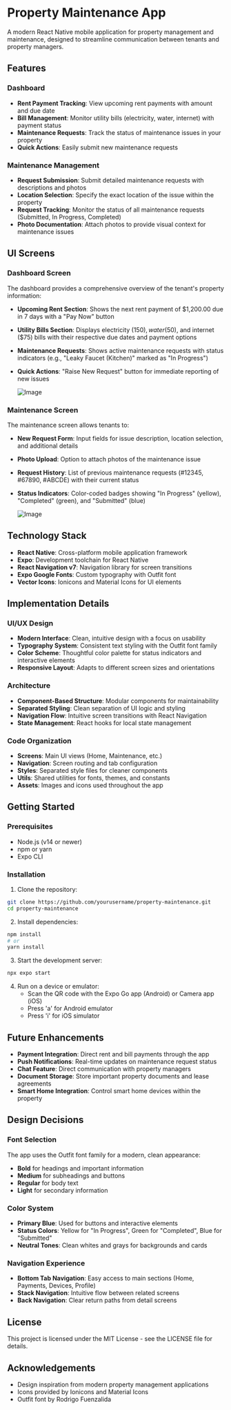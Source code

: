 # Property Maintenance App

A modern React Native mobile application for property management and maintenance, designed to streamline communication between tenants and property managers.

## Features

### Dashboard
- **Rent Payment Tracking**: View upcoming rent payments with amount and due date
- **Bill Management**: Monitor utility bills (electricity, water, internet) with payment status
- **Maintenance Requests**: Track the status of maintenance issues in your property
- **Quick Actions**: Easily submit new maintenance requests

### Maintenance Management
- **Request Submission**: Submit detailed maintenance requests with descriptions and photos
- **Location Selection**: Specify the exact location of the issue within the property
- **Request Tracking**: Monitor the status of all maintenance requests (Submitted, In Progress, Completed)
- **Photo Documentation**: Attach photos to provide visual context for maintenance issues

## UI Screens

### Dashboard Screen
The dashboard provides a comprehensive overview of the tenant's property information:
- **Upcoming Rent Section**: Shows the next rent payment of $1,200.00 due in 7 days with a "Pay Now" button
- **Utility Bills Section**: Displays electricity ($150), water ($50), and internet ($75) bills with their respective due dates and payment options
- **Maintenance Requests**: Shows active maintenance requests with status indicators (e.g., "Leaky Faucet (Kitchen)" marked as "In Progress")
- **Quick Actions**: "Raise New Request" button for immediate reporting of new issues

  ![Image](https://github.com/user-attachments/assets/1254307b-8bef-4840-a65e-0064436e41db)

### Maintenance Screen
The maintenance screen allows tenants to:
- **New Request Form**: Input fields for issue description, location selection, and additional details
- **Photo Upload**: Option to attach photos of the maintenance issue
- **Request History**: List of previous maintenance requests (#12345, #67890, #ABCDE) with their current status
- **Status Indicators**: Color-coded badges showing "In Progress" (yellow), "Completed" (green), and "Submitted" (blue)

  ![Image](https://github.com/user-attachments/assets/56253529-d589-4393-946f-6cca54f903a7)

## Technology Stack

- **React Native**: Cross-platform mobile application framework
- **Expo**: Development toolchain for React Native
- **React Navigation v7**: Navigation library for screen transitions
- **Expo Google Fonts**: Custom typography with Outfit font
- **Vector Icons**: Ionicons and Material Icons for UI elements

## Implementation Details

### UI/UX Design
- **Modern Interface**: Clean, intuitive design with a focus on usability
- **Typography System**: Consistent text styling with the Outfit font family
- **Color Scheme**: Thoughtful color palette for status indicators and interactive elements
- **Responsive Layout**: Adapts to different screen sizes and orientations

### Architecture
- **Component-Based Structure**: Modular components for maintainability
- **Separated Styling**: Clean separation of UI logic and styling
- **Navigation Flow**: Intuitive screen transitions with React Navigation
- **State Management**: React hooks for local state management

### Code Organization
- **Screens**: Main UI views (Home, Maintenance, etc.)
- **Navigation**: Screen routing and tab configuration
- **Styles**: Separated style files for cleaner components
- **Utils**: Shared utilities for fonts, themes, and constants
- **Assets**: Images and icons used throughout the app

## Getting Started

### Prerequisites
- Node.js (v14 or newer)
- npm or yarn
- Expo CLI

### Installation

1. Clone the repository:
```bash
git clone https://github.com/yourusername/property-maintenance.git
cd property-maintenance
```

2. Install dependencies:
```bash
npm install
# or
yarn install
```

3. Start the development server:
```bash
npx expo start
```

4. Run on a device or emulator:
   - Scan the QR code with the Expo Go app (Android) or Camera app (iOS)
   - Press 'a' for Android emulator
   - Press 'i' for iOS simulator

## Future Enhancements

- **Payment Integration**: Direct rent and bill payments through the app
- **Push Notifications**: Real-time updates on maintenance request status
- **Chat Feature**: Direct communication with property managers
- **Document Storage**: Store important property documents and lease agreements
- **Smart Home Integration**: Control smart home devices within the property

## Design Decisions

### Font Selection
The app uses the Outfit font family for a modern, clean appearance:
- **Bold** for headings and important information
- **Medium** for subheadings and buttons
- **Regular** for body text
- **Light** for secondary information

### Color System
- **Primary Blue**: Used for buttons and interactive elements
- **Status Colors**: Yellow for "In Progress", Green for "Completed", Blue for "Submitted"
- **Neutral Tones**: Clean whites and grays for backgrounds and cards

### Navigation Experience
- **Bottom Tab Navigation**: Easy access to main sections (Home, Payments, Devices, Profile)
- **Stack Navigation**: Intuitive flow between related screens
- **Back Navigation**: Clear return paths from detail screens

## License

This project is licensed under the MIT License - see the LICENSE file for details.

## Acknowledgements

- Design inspiration from modern property management applications
- Icons provided by Ionicons and Material Icons
- Outfit font by Rodrigo Fuenzalida
